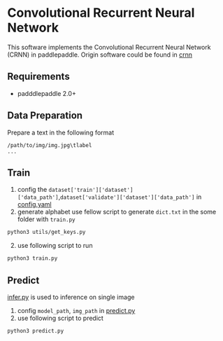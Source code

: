 Convolutional Recurrent Neural Network
======================================

This software implements the Convolutional Recurrent Neural Network (CRNN) in paddlepaddle.
Origin software could be found in [crnn](https://github.com/bgshih/crnn)


## Requirements
* padddlepaddle 2.0+

## Data Preparation
Prepare a text in the following format
```
/path/to/img/img.jpg\tlabel
...
```

## Train
1. config the `dataset['train']['dataset']['data_path']`,`dataset['validate']['dataset']['data_path']` in [config.yaml](config/icdar2015.yaml)
2. generate alphabet
use fellow script to generate `dict.txt` in the some folder with `train.py` 
```sh
python3 utils/get_keys.py
```
2. use following script to run
```sh
python3 train.py
```

## Predict 
[infer.py](infer.py) is used to inference on single image

1. config `model_path`, `img_path` in [predict.py](src/scripts/predict.py)
2. use following script to predict
```sh
python3 predict.py
```